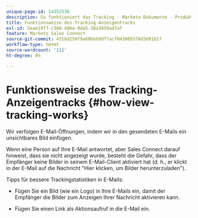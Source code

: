 ```yaml
---
unique-page-id: 14352536
description: So funktioniert das Tracking - Marketo-Dokumente - Produktdokumentation
title: Funktionsweise des Tracking-Anzeigentracks
exl-id: 5eae19f7-c360-486a-9da5-38a3059ad7af
feature: Marketo Sales Connect
source-git-commit: 431bd258f9a68bbb9df7acf043085578d3d91b1f
workflow-type: tm+mt
source-wordcount: '111'
ht-degree: 0%

---
```


# Funktionsweise des Tracking-Anzeigentracks {#how-view-tracking-works}

Wir verfolgen E-Mail-Öffnungen, indem wir in den gesendeten E-Mails ein unsichtbares Bild einfügen.

Wenn eine Person auf Ihre E-Mail antwortet, aber Sales Connect darauf hinweist, dass sie nicht angezeigt wurde, besteht die Gefahr, dass der Empfänger keine Bilder in seinem E-Mail-Client aktiviert hat (d. h., er klickt in der E-Mail auf die Nachricht &quot;Hier klicken, um Bilder herunterzuladen&quot;).

Tipps für bessere Trackingstatistiken in E-Mails:

* Fügen Sie ein Bild (wie ein Logo) in Ihre E-Mails ein, damit der Empfänger die Bilder zum Anzeigen Ihrer Nachricht aktivieren kann.

* Fügen Sie einen Link als Aktionsaufruf in die E-Mail ein.
